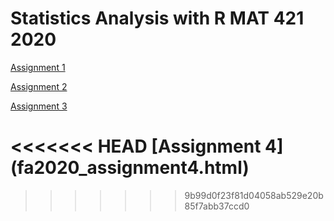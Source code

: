 # Statistics Analysis with R MAT 421 2020

[Assignment 1](Assignment1.html)

[Assignment 2](fa2020_assignment2.html)

[Assignment 3](fa2020_assignment3.html)

<<<<<<< HEAD
[Assignment 4] (fa2020_assignment4.html)
=======
>>>>>>> 9b99d0f23f81d04058ab529e20b85f7abb37ccd0
